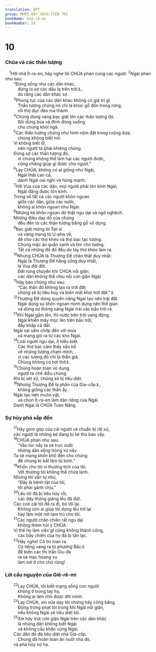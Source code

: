 ```yaml
---
translation: BPT
group: MƯỜI BẢY SÁCH TIÊN TRI
bookName: Giê-rê-mi 
bookNumber: 24
---
```


<div class="title"><h1>10</h1><h3>Chúa và các thần tượng</h3></div>
<span class="verse gie_10_1"> <sup>1</sup>Hỡi nhà Ít-ra-en, hãy nghe lời CHÚA phán cùng các ngươi.</span>
<span class="verse gie_10_2"><sup>2</sup>Ngài phán như sau:<br/>  “Đừng sống như các dân khác,<br/>   đừng lo sợ các dấu lạ trên trời<a data-toggle="tooltip" data-placement="bottom" title="Người ta tin rằng nếu trên trời có những dấu lạ như sao chổi, sao băng, nhật thực hay nguyệt thực thì người ta có thể dùng chúng để tiên đoán tương lai.">⚓</a>,<br/>   dù rằng các dân khác sợ.<br/></span>
<span class="verse gie_10_3">  <sup>3</sup>Phong tục của các dân khác không có giá trị gì.<br/>   Thần tượng chúng nó chỉ là khúc gỗ đốn trong rừng,<br/>   rồi thợ đục đẽo mà thành.<br/></span>
<span class="verse gie_10_4">  <sup>4</sup>Chúng dùng vàng bạc giát lên các thần tượng đó.<br/>   Rồi dùng búa và đinh đóng xuống<br/>   cho chúng khỏi ngã.<br/></span>
<span class="verse gie_10_5">  <sup>5</sup>Các thần tượng chúng như hình nộm đặt trong ruộng dưa;<br/>   chúng không biết nói.<br/>  Vì không biết đi,<br/>   nên người ta phải khiêng chúng.<br/>  Đừng sợ các thần tượng đó,<br/>   vì chúng không thể làm hại các ngươi được,<br/>   cũng chẳng giúp gì được cho ngươi.”<br/></span>
<span class="verse gie_10_6">  <sup>6</sup>Lạy CHÚA, không có ai giống như Ngài,<br/>   Ngài thật cao cả,<br/>   danh Ngài oai nghi và hùng mạnh.<br/></span>
<span class="verse gie_10_7">  <sup>7</sup>Hỡi Vua của các dân, mọi người phải tôn kính Ngài;<br/>   Ngài đáng được tôn kính.<br/>  Trong số tất cả các người khôn ngoan<br/>   giữa các dân, giữa các nước,<br/>   không ai khôn ngoan như Ngài.<br/></span>
<span class="verse gie_10_8">  <sup>8</sup>Những kẻ khôn ngoan đó thật ngu dại và ngờ nghệch.<br/>  Những điều dạy dỗ của chúng<br/>   đều đến từ các thần tượng bằng gỗ vô dụng.<br/></span>
<span class="verse gie_10_9">  <sup>9</sup>Bạc giát mỏng từ Tạt-si<br/>   và vàng mang từ U-pha về,<br/>   để cho các thợ khéo và thợ bạc tạc tượng.<br/>   Chúng mặc áo quần xanh và tím cho tượng.<br/>   Tất cả những đồ đó đều do tay thợ khéo làm ra.<br/></span>
<span class="verse gie_10_10">  <sup>10</sup>Nhưng CHÚA là Thượng Đế chân thật duy nhất.<br/>   Ngài là Thượng Đế hằng sống duy nhất,<br/>   là Vua đời đời.<br/>   Đất rung chuyển khi CHÚA nổi giận,<br/>   các dân không thể chịu nổi cơn giận Ngài.<br/></span>
<span class="verse gie_10_11">  <sup>11</sup>Hãy bảo chúng như sau:<br/>   “Các thần đó không tạo ra trời đất;<br/>   chúng sẽ bị tiêu hủy và biến mất khỏi trời đất.”<a data-toggle="tooltip" data-placement="bottom" title="Phần nầy được viết bằng tiếng A-ram, không phải tiếng Hê-bơ-rơ. Tiếng A-ram là ngôn ngữ mà dân chúng dùng để giao tiếp với dân tộc của các quốc gia khác. Đó cũng là ngôn ngữ mà xứ Ba-by-lôn dùng.">⚓</a><br/></span>
<span class="verse gie_10_12">  <sup>12</sup>Thượng Đế dùng quyền năng Ngài tạo nên trái đất.<br/>   Ngài dùng sự khôn ngoan mình dựng nên thế gian<br/>   và dùng sự thông sáng Ngài trải các bầu trời ra.<br/></span>
<span class="verse gie_10_13">  <sup>13</sup>Khi Ngài gầm lên, thì nước trên trời vang động.<br/>   Ngài khiến mây mọc lên trên bầu trời,<br/>   đầy khắp cả đất.<br/>  Ngài sai sấm chớp đến với mưa<br/>   và mang gió ra từ các kho Ngài.<br/></span>
<span class="verse gie_10_14">  <sup>14</sup>Loài người ngu dại, ít hiểu biết.<br/>   Các thợ bạc cảm thấy xấu hổ<br/>   về những tượng chạm mình,<br/>   vì các tượng đó chỉ là thần giả.<br/>   Chúng không có hơi thở<a data-toggle="tooltip" data-placement="bottom" title="Nguyên văn, “Chúng không có thần linh” nghĩa là “Chúng không có sự sống.”">⚓</a>.<br/></span>
<span class="verse gie_10_15">  <sup>15</sup>Chúng hoàn toàn vô dụng;<br/>   người ta chế diễu chúng.<br/>  Khi bị xét xử, chúng sẽ bị tiêu diệt.<br/></span>
<span class="verse gie_10_16">  <sup>16</sup>Nhưng Thượng Đế là phần của Gia-cốp<a data-toggle="tooltip" data-placement="bottom" title="Nghĩa là Thượng Đế và Gia-cốp (tức dân Ít-ra-en) có một mối tương quan đặc biệt: Thượng Đế thuộc về Gia-cốp, và Gia-cốp thuộc về Thượng Đế.">⚓</a>,<br/>   không giống các thần ấy.<br/>  Ngài tạo nên muôn vật,<br/>   và chọn Ít-ra-en làm dân riêng của Ngài.<br/>  Danh Ngài là CHÚA Toàn Năng.<br/></span>
<div class="title"><h3>Sự hủy phá sắp đến</h3></div>
<span class="verse gie_10_17">  <sup>17</sup>Hãy gom góp của cải ngươi và chuẩn bị rời xứ,<br/>  các ngươi là những kẻ đang bị kẻ thù bao vây.<br/></span>
<span class="verse gie_10_18">  <sup>18</sup>CHÚA phán như sau:<br/>   “Vào lúc nầy ta sẽ trục xuất<br/>   những dân sống trong xứ nầy.<br/>  Ta sẽ mang khốn khổ đến cho chúng<br/>   để chúng bị bắt làm tù binh.”<br/></span>
<span class="verse gie_10_19">  <sup>19</sup>Khốn cho tôi vì thương tích của tôi.<br/>   Vết thương tôi không thể chữa lành.<br/>  Nhưng tôi vẫn tự nhủ,<br/>   “Đây là bệnh tật của tôi,<br/>   tôi phải gánh chịu.”<br/></span>
<span class="verse gie_10_20">  <sup>20</sup>Lều tôi đã bị tiêu hủy rồi,<br/>   các dây thừng giăng lều đã đứt.<br/>  Các con cái tôi đã ra đi, bỏ tôi lại.<br/>   Không còn ai giúp tôi dựng lều trở lại<br/>   hay làm một nơi tạm trú cho tôi.<br/></span>
<span class="verse gie_10_21">  <sup>21</sup>Các người chăn chiên rất ngu dại<br/>   không thèm hỏi ý CHÚA.<br/>  Vì thế họ làm việc gì cũng không thành công,<br/>   các bầy chiên của họ đã bị tản lạc.<br/></span>
<span class="verse gie_10_22">  <sup>22</sup>Hãy nghe! Có tin loan ra.<br/>   Có tiếng vang ra từ phương Bắc<a data-toggle="tooltip" data-placement="bottom" title="Đạo quân Ba-by-lôn từ phương Bắc đến tấn công Giu-đa. Các đạo quân thuộc phương Bắc và Đông của xứ Ít-ra-en hay theo những hướng ấy để tấn công Ít-ra-en và Giu-đa.">⚓</a><br/>   để biến các thị trấn Giu-đa<br/>   ra sa mạc hoang vu<br/>   làm nơi ở cho chó rừng!<br/></span>
<div class="title"><h3>Lời cầu nguyện của Giê-rê-mi</h3></div>
<span class="verse gie_10_23">  <sup>23</sup>Lạy CHÚA, tôi biết mạng sống con người<br/>   không ở trong tay họ.<br/>   Không ai làm chủ được đời mình.<br/></span>
<span class="verse gie_10_24">  <sup>24</sup>Lạy CHÚA, xin sửa dạy tôi nhưng hãy công bằng.<br/>   Đừng trừng phạt tôi trong khi Ngài nổi giận,<br/>   nếu không Ngài sẽ tiêu diệt tôi.<br/></span>
<span class="verse gie_10_25">  <sup>25</sup>Xin hãy trút cơn giận Ngài trên các dân khác<br/>   là những dân không biết Ngài<br/>   và không cầu khẩn cùng Ngài.<br/>  Các dân đó đã tiêu diệt nhà Gia-cốp.<br/>   Chúng đã hoàn toàn ăn nuốt nhà đó,<br/>  và phá hủy xứ họ.<br/></span>
